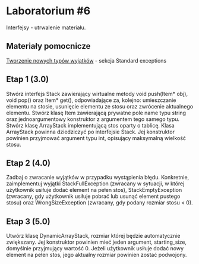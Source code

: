 # Laboratorium #6

Interfejsy - utrwalenie materiału.

## Materiały pomocnicze

[Tworzenie nowych typów wyjątków](http://www.cplusplus.com/doc/tutorial/exceptions/) - sekcja Standard exceptions

## Etap 1 (3.0)

Stwórz interfejs Stack zawierający wirtualne metody void push(Item* obj), void pop() oraz Item* get(), odpowiadające za, kolejno: umieszczanie elementu na stosie, usunięcie elementu ze stosu oraz zwrócenie aktualnego elementu. Stwórz klasę Item zawierającą prywatne pole name typu string oraz jednoargumentowy konstruktor z argumentem tego samego typu. Stwórz klasę ArrayStack implementującą stos oparty o tablicę. Klasa ArrayStack powinna dziedziczyć po interfejsie Stack. Jej konstruktor powinien przyjmować argument typu int, opisujący maksymalną wielkość stosu.

## Etap 2 (4.0)

Zadbaj o zwracanie wyjątków w przypadku wystąpienia błędu. Konkretnie, zaimplementuj wyjątki StackFullException (zwracany w sytuacji, w której użytkownik usiłuje dodać element na pełen stos), StackEmptyException (zwracany, gdy użytkownik usiłuje pobrać lub usunąć element pustego stosu) oraz WrongSizeException (zwracany, gdy podany rozmiar stosu < 0).

## Etap 3 (5.0)

Utwórz klasę DynamicArrayStack, rozmiar której będzie automatycznie zwiększany. Jej konstruktor powinien mieć jeden argument, starting_size, domyślnie przyjmujący wartość 0. Jeżeli użytkownik usiłuje dodać nowy element na pełen stos, jego aktualny rozmiar powinien zostać podwojony.
